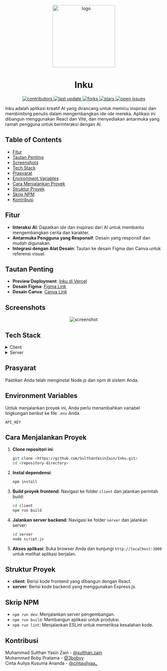 <div align="center">
  <img src="https://github.com/user-attachments/assets/bb4b5902-c6f1-40d5-937e-6415fd8b4b9e" alt="logo" width="200" height="auto" />
    <h1>Inku</h1>
  <p>
  <a href="https://github.com/SulthanYasinZain/Inku/graphs/contributors">
    <img src="https://img.shields.io/github/contributors/SulthanYasinZain/Inku" alt="contributors" />
  </a>
  <a href="">
    <img src="https://img.shields.io/github/last-commit/SulthanYasinZain/Inku" alt="last update" />
  </a>
  <a href="https://github.com/SulthanYasinZain/Inku/network/members">
    <img src="https://img.shields.io/github/forks/SulthanYasinZain/Inku" alt="forks" />
  </a>
  <a href="https://github.com/SulthanYasinZain/Inku/stargazers">
    <img src="https://img.shields.io/github/stars/SulthanYasinZain/Inku" alt="stars" />
  </a>
  <a href="https://github.com/SulthanYasinZain/Inku/issues/">
    <img src="https://img.shields.io/github/issues/SulthanYasinZain/Inku" alt="open issues" />
  </a>
</p>
</div>

Inku adalah aplikasi kreatif AI yang dirancang untuk memicu inspirasi dan membimbing penulis dalam mengembangkan ide-ide mereka. Aplikasi ini dibangun menggunakan React dan Vite, dan menyediakan antarmuka yang ramah pengguna untuk berinteraksi dengan AI.

## Table of Contents

- [Fitur](#fitur)
- [Tautan Penting](#tautan-penting)
- [Screenshots](#screenshots)
- [Tech Stack](#tech-stack)
- [Prasyarat](#prasyarat)
- [Environment Variables](#environment-variables)
- [Cara Menjalankan Proyek](#cara-menjalankan-proyek)
- [Struktur Proyek](#struktur-proyek)
- [Skrip NPM](#skrip-npm)
- [Kontribusi](#kontribusi)

## Fitur

- **Interaksi AI**: Dapatkan ide dan inspirasi dari AI untuk membantu mengembangkan cerita dan karakter.
- **Antarmuka Pengguna yang Responsif**: Desain yang responsif dan mudah digunakan.
- **Integrasi dengan Alat Desain**: Tautan ke desain Figma dan Canva untuk referensi visual.

## Tautan Penting

- **Preview Deployment**: [Inku di Vercel](https://inku-five.vercel.app/)
- **Desain Figma**: [Figma Link](https://me-qr.com/Vz1xKdKI)
- **Desain Canva**: [Canva Link](https://www.canva.com/design/DAGVhgd3STM/rYrr3zMG1eEz7XgIERg66g/edit?utm_content=DAGVhgd3STM&utm_campaign=designshare&utm_medium=link2&utm_source=sharebutton)

## Screenshots

<div align="center"> 
  <img src="https://github.com/user-attachments/assets/ecd97384-184b-4832-a25a-279e0ee3bd26" alt="screenshot" />
</div>

## Tech Stack

<details>
  <summary>Client</summary>
  <ul>
    <li><a href="https://reactjs.org/">React.js</a></li>
    <li><a href="https://tailwindcss.com/">TailwindCSS</a></li>
  </ul>
</details>

<details>
  <summary>Server</summary>
  <ul>
    <li><a href="https://expressjs.com/">Express.js</a></li>
  </ul>
</details>

## Prasyarat

Pastikan Anda telah menginstal Node.js dan npm di sistem Anda.

## Environment Variables

Untuk menjalankan proyek ini, Anda perlu menambahkan variabel lingkungan berikut ke file `.env` Anda.

`API_KEY`

## Cara Menjalankan Proyek

1. **Clone repositori ini**:
   ```bash
   git clone <https://github.com/SulthanYasinZain/Inku.git>
   cd <repository-directory>
   ```

2. **Instal dependensi**:
   ```bash
   npm install
   ```

3. **Build proyek frontend**:
   Navigasi ke folder `client` dan jalankan perintah build:
   ```bash
   cd client
   npm run build
   ```

4. **Jalankan server backend**:
   Navigasi ke folder `server` dan jalankan server:
   ```bash
   cd server
   node script.js
   ```

5. **Akses aplikasi**:
   Buka browser Anda dan kunjungi `http://localhost:3000` untuk melihat aplikasi berjalan.

## Struktur Proyek

- **client**: Berisi kode frontend yang dibangun dengan React.
- **server**: Berisi kode backend yang menggunakan Express.js.

## Skrip NPM

- `npm run dev`: Menjalankan server pengembangan.
- `npm run build`: Membangun aplikasi untuk produksi.
- `npm run lint`: Menjalankan ESLint untuk memeriksa kesalahan kode.

## Kontribusi

Muhammad Sulthan Yasin Zain - [@sulthan.zain](https://Instagram.com/sulthan.zain) <br>
Muhammad Boby Pratama - [@3bobyy](https://Instagram.com/3bobyy) <br>
Cinta Auliya Kusuma Ananda  - [@cintauliyaa_](https://Instagram.com/cintauliyaa_)
